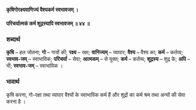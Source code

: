 #### कृषिगोरक्ष्यवाणिज्यं वैश्यकर्म स्वभावजम् ।
#### परिचर्यात्मकं कर्म शूद्रस्यापि स्वभावजम् ॥ ४४ ॥

### शब्दार्थ

**कृषि** – हल जोतना; **गो** – गायों की; **रक्ष्य** – रक्षा; **वानिज्यम्** – व्यापार; **वैश्य** – वैश्य का; **कर्म** – कर्तव्य; **स्वभाव-जम्** – स्वाभाविक; **परिचर्या** – सेवा; **आत्मकम्** – से युक्त; **कर्म** – कर्तव्य; **शूद्रस्य** – शुद्र के; **अपि** – भी; **स्वभाव-जम्** – स्वाभाविक ।

### भावार्थ

कृषि करना, गो-रक्षा तथा व्यापार वैश्यों के स्वाभाविक कर्म हैं और शूद्रों का कर्म श्रम तथा अन्यों की सेवा करना है ।